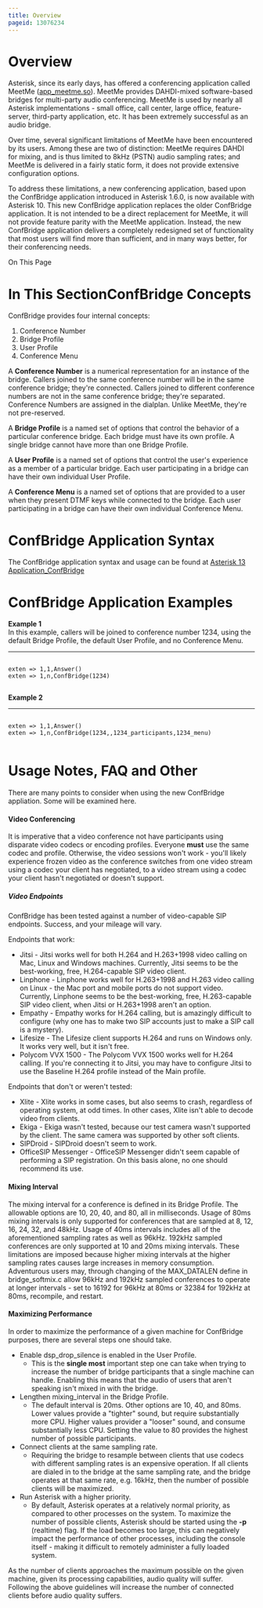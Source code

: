 ```yaml
---
title: Overview
pageid: 13076234
---
```


Overview
========

Asterisk, since its early days, has offered a conferencing application called MeetMe ([app_meetme.so](http://app_meetme.so)). MeetMe provides DAHDI-mixed software-based bridges for multi-party audio conferencing. MeetMe is used by nearly all Asterisk implementations - small office, call center, large office, feature-server, third-party application, etc. It has been extremely successful as an audio bridge.

Over time, several significant limitations of MeetMe have been encountered by its users. Among these are two of distinction: MeetMe requires DAHDI for mixing, and is thus limited to 8kHz (PSTN) audio sampling rates; and MeetMe is delivered in a fairly static form, it does not provide extensive configuration options.

To address these limitations, a new conferencing application, based upon the ConfBridge application introduced in Asterisk 1.6.0, is now available with Asterisk 10. This new ConfBridge application replaces the older ConfBridge application. It is not intended to be a direct replacement for MeetMe, it will not provide feature parity with the MeetMe application. Instead, the new ConfBridge application delivers a completely redesigned set of functionality that most users will find more than sufficient, and in many ways better, for their conferencing needs.

On This Page


In This SectionConfBridge Concepts
===================

ConfBridge provides four internal concepts:

1. Conference Number
2. Bridge Profile
3. User Profile
4. Conference Menu

A **Conference Number** is a numerical representation for an instance of the bridge. Callers joined to the same conference number will be in the same conference bridge; they're connected. Callers joined to different conference numbers are not in the same conference bridge; they're separated. Conference Numbers are assigned in the dialplan. Unlike MeetMe, they're not pre-reserved.

A **Bridge Profile** is a named set of options that control the behavior of a particular conference bridge. Each bridge must have its own profile. A single bridge cannot have more than one Bridge Profile.

A **User Profile** is a named set of options that control the user's experience as a member of a particular bridge. Each user participating in a bridge can have their own individual User Profile.

A **Conference Menu** is a named set of options that are provided to a user when they present DTMF keys while connected to the bridge. Each user participating in a bridge can have their own individual Conference Menu.

ConfBridge Application Syntax
=============================

The ConfBridge application syntax and usage can be found at [Asterisk 13 Application_ConfBridge](/_Dialplan_Applications/ConfBridge)

ConfBridge Application Examples
===============================

**Example 1**  
 In this example, callers will be joined to conference number 1234, using the default Bridge Profile, the default User Profile, and no Conference Menu.




---

  
  


```

exten => 1,1,Answer()
exten => 1,n,ConfBridge(1234)


```


**Example 2**  





---

  
  


```

exten => 1,1,Answer()
exten => 1,n,ConfBridge(1234,,1234_participants,1234_menu)


```


Usage Notes, FAQ and Other
==========================

There are many points to consider when using the new ConfBridge appliation. Some will be examined here.

#### Video Conferencing

It is imperative that a video conference not have participants using disparate video codecs or encoding profiles. Everyone **must** use the same codec and profile. Otherwise, the video sessions won't work - you'll likely experience frozen video as the conference switches from one video stream using a codec your client has negotiated, to a video stream using a codec your client hasn't negotiated or doesn't support.

##### Video Endpoints

ConfBridge has been tested against a number of video-capable SIP endpoints. Success, and your mileage will vary.

Endpoints that work:

* Jitsi - Jitsi works well for both H.264 and H.263+1998 video calling on Mac, Linux and Windows machines. Currently, Jitsi seems to be the best-working, free, H.264-capable SIP video client.
* Linphone - Linphone works well for H.263+1998 and H.263 video calling on Linux - the Mac port and mobile ports do not support video. Currently, Linphone seems to be the best-working, free, H.263-capable SIP video client, when Jitsi or H.263+1998 aren't an option.
* Empathy - Empathy works for H.264 calling, but is amazingly difficult to configure (why one has to make two SIP accounts just to make a SIP call is a mystery).
* Lifesize - The Lifesize client supports H.264 and runs on Windows only. It works very well, but it isn't free.
* Polycom VVX 1500 - The Polycom VVX 1500 works well for H.264 calling. If you're connecting it to Jitsi, you may have to configure Jitsi to use the Baseline H.264 profile instead of the Main profile.

Endpoints that don't or weren't tested:

* Xlite - Xlite works in some cases, but also seems to crash, regardless of operating system, at odd times. In other cases, Xlite isn't able to decode video from clients.
* Ekiga - Ekiga wasn't tested, because our test camera wasn't supported by the client. The same camera was supported by other soft clients.
* SIPDroid - SIPDroid doesn't seem to work.
* OfficeSIP Messenger - OfficeSIP Messenger didn't seem capable of performing a SIP registration. On this basis alone, no one should recommend its use.

#### Mixing Interval

The mixing interval for a conference is defined in its Bridge Profile. The allowable options are 10, 20, 40, and 80, all in milliseconds. Usage of 80ms mixing intervals is only supported for conferences that are sampled at 8, 12, 16, 24, 32, and 48kHz. Usage of 40ms intervals includes all of the aforementioned sampling rates as well as 96kHz. 192kHz sampled conferences are only supported at 10 and 20ms mixing intervals. These limitations are imposed because higher mixing intervals at the higher sampling rates causes large increases in memory consumption. Adventurous users may, through changing of the MAX_DATALEN define in bridge_softmix.c allow 96kHz and 192kHz sampled conferences to operate at longer intervals - set to 16192 for 96kHz at 80ms or 32384 for 192kHz at 80ms, recompile, and restart.

#### Maximizing Performance

In order to maximize the performance of a given machine for ConfBridge purposes, there are several steps one should take.

* Enable dsp_drop_silence is enabled in the User Profile.
	+ This is the **single most** important step one can take when trying to increase the number of bridge participants that a single machine can handle. Enabling this means that the audio of users that aren't speaking isn't mixed in with the bridge.
* Lengthen mixing_interval in the Bridge Profile.
	+ The default interval is 20ms. Other options are 10, 40, and 80ms. Lower values provide a "tighter" sound, but require substantially more CPU. Higher values provider a "looser" sound, and consume substantially less CPU. Setting the value to 80 provides the highest number of possible participants.
* Connect clients at the same sampling rate.
	+ Requiring the bridge to resample between clients that use codecs with different sampling rates is an expensive operation. If all clients are dialed in to the bridge at the same sampling rate, and the bridge operates at that same rate, e.g. 16kHz, then the number of possible clients will be maximized.
* Run Asterisk with a higher priority.
	+ By default, Asterisk operates at a relatively normal priority, as compared to other processes on the system. To maximize the number of possible clients, Asterisk should be started using the **-p** (realtime) flag. If the load becomes too large, this can negatively impact the performance of other processes, including the console itself - making it difficult to remotely administer a fully loaded system.

As the number of clients approaches the maximum possible on the given machine, given its processing capabilities, audio quality will suffer. Following the above guidelines will increase the number of connected clients before audio quality suffers.

